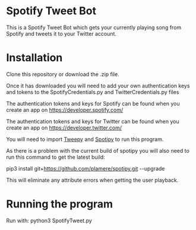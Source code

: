 # Spotify Tweet Bot
This is a Spotify Tweet Bot which gets your currently playing song from Spotify and tweets it to your Twitter account.

# Installation
Clone this repository or download the .zip file.

Once it has downloaded you will need to add your own authentication keys and tokens to the SpotifyCredentials.py and TwitterCredentials.py files

The authentication tokens and keys for Spotify can be found when you create an app on https://developer.spotify.com/

The authentication tokens and keys for Twitter can be found when you create an app on https://developer.twitter.com/

You will need to import [Tweepy](https://www.tweepy.org/) and [Spotipy](https://spotipy.readthedocs.io/en/latest/#installation) to run this program.

As there is a problem with the current build of spotipy you will also need to run this command to get the latest build:

pip3 install git+https://github.com/plamere/spotipy.git --upgrade

This will eliminate any attribute errors when getting the user playback.

# Running the program

Run with: python3 SpotifyTweet.py

